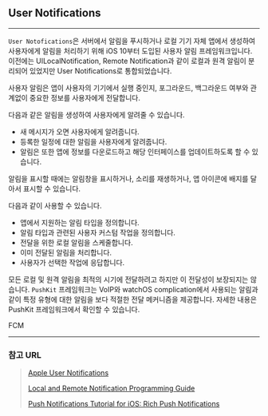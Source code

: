 ## User Notifications

---

`User Notofications`은 서버에서 알림을 푸시하거나 로컬 기기 자체 앱에서 생성하여 사용자에게 알림을 처리하기 위해 iOS 10부터 도입된 사용자 알림 프레임워크입니다. 이전에는 UILocalNotification, Remote Notification과 같이 로컬과 원격 알림이 분리되어 있었지만 User Notifications로 통합되었습니다.

사용자 알림은 앱이 사용자의 기기에서 실행 중인지, 포그라운드, 백그라운드 여부와 관계없이 중요한 정보를 사용자에게 전달합니다.

다음과 같은 알림을 생성하여 사용자에게 알려줄 수 있습니다.

-   새 메시지가 오면 사용자에게 알려줍니다.
-   등록한 일정에 대한 알림을 사용자에게 알려줍니다.
-   알림은 또한 앱에 정보를 다운로드하고 해당 인터페이스를 업데이트하도록 할 수 있습니다.

알림을 표시할 때에는 알림창을 표시하거나, 소리를 재생하거나, 앱 아이콘에 배지를 달아서 표시할 수 있습니다.

다음과 같이 사용할 수 있습니다.

-   앱에서 지원하는 알림 타입을 정의합니다.
-   알림 타입과 관련된 사용자 커스텀 작업을 정의합니다.
-   전달을 위한 로컬 알림을 스케줄합니다.
-   이미 전달된 알림을 처리합니다.
-   사용자가 선택한 작업에 응답합니다.

모든 로컬 및 원격 알림을 최적의 시기에 전달하려고 하지만 이 전달성이 보장되지는 않습니다. `PushKit` 프레임워크는 VoIP와 watchOS complication에서 사용되는 알림과 같이 특정 유형에 대한 알림을 보다 적절한 전달 메커니즘을 제공합니다. 자세한 내용은 PushKit 프레임워크에서 확인할 수 있습니다.

FCM

---

### 참고 URL

>    [Apple User Notifications](https://developer.apple.com/documentation/usernotifications)
>
>   [Local and Remote Notification Programming Guide](https://developer.apple.com/library/archive/documentation/NetworkingInternet/Conceptual/RemoteNotificationsPG/index.html#//apple_ref/doc/uid/TP40008194-CH3-SW1)
>
>   [Push Notifications Tutorial for iOS: Rich Push Notifications](https://www.raywenderlich.com/8277640-push-notifications-tutorial-for-ios-rich-push-notifications)

